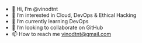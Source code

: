 - 👋 Hi, I’m @vinodtnt
- 👀 I’m interested in Cloud, DevOps & Ethical Hacking
- 🌱 I’m currently learning DevOps
- 💞️ I’m looking to collaborate on GitHub
- 📫 How to reach me vinodtnt@gmail.com

<!---
vinodtnt/vinodtnt is a ✨ special ✨ repository because its `README.md` (this file) appears on your GitHub profile.
You can click the Preview link to take a look at your changes.
--->
